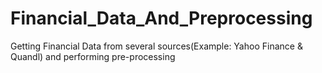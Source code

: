 # Financial_Data_And_Preprocessing
Getting Financial Data from several sources(Example: Yahoo Finance &amp; Quandl) and performing pre-processing
